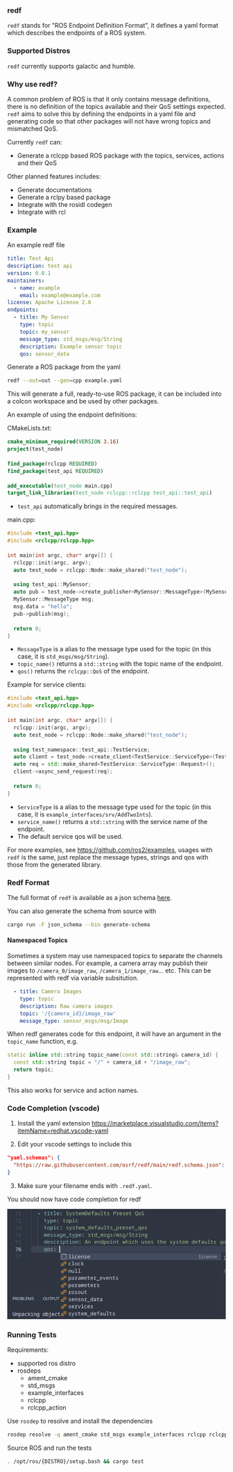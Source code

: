### redf

`redf` stands for "ROS Endpoint Definition Format", it defines a yaml format which describes the endpoints of a ROS system.

### Supported Distros

`redf` currently supports galactic and humble.

### Why use redf?

A common problem of ROS is that it only contains message definitions, there is no definition of the topics available and their QoS settings expected. `redf` aims to solve this by defining the endpoints in a yaml file and generating code so that other packages will not have wrong topics and mismatched QoS.

Currently `redf` can:
* Generate a rclcpp based ROS package with the topics, services, actions and their QoS

Other planned features includes:
* Generate documentations
* Generate a rclpy based package
* Integrate with the rosidl codegen
* Integrate with rcl

### Example

An example redf file

```yaml
title: Test Api
description: test api
version: 0.0.1
maintainers:
  - name: example
    email: example@example.com
license: Apache License 2.0
endpoints:
  - title: My Sensor
    type: topic
    topic: my_sensor
    message_type: std_msgs/msg/String
    description: Example sensor topic
    qos: sensor_data
```

Generate a ROS package from the yaml

```bash
redf --out=out --gen=cpp example.yaml
```

This will generate a full, ready-to-use ROS package, it can be included into a colcon workspace and be used by other packages.

An example of using the endpoint definitions:

CMakeLists.txt:
```cmake
cmake_minimum_required(VERSION 3.16)
project(test_node)

find_package(rclcpp REQUIRED)
find_package(test_api REQUIRED)

add_executable(test_node main.cpp)
target_link_libraries(test_node rclcpp::rclcpp test_api::test_api)
```

* `test_api` automatically brings in the required messages.

main.cpp:
```cpp
#include <test_api.hpp>
#include <rclcpp/rclcpp.hpp>

int main(int argc, char* argv[]) {
  rclcpp::init(argc, argv);
  auto test_node = rclcpp::Node::make_shared("test_node");

  using test_api::MySensor;
  auto pub = test_node->create_publisher<MySensor::MessageType>(MySensor::topic_name(), MySensor::qos());
  MySensor::MessageType msg;
  msg.data = "hello";
  pub->publish(msg);

  return 0;
}
```

* `MessageType` is a alias to the message type used for the topic (in this case, it is `std_msgs/msg/String`).
* `topic_name()` returns a `std::string` with the topic name of the endpoint.
* `qos()` returns the `rclcpp::QoS` of the endpoint.

Example for service clients:

```cpp
#include <test_api.hpp>
#include <rclcpp/rclcpp.hpp>

int main(int argc, char* argv[]) {
  rclcpp::init(argc, argv);
  auto test_node = rclcpp::Node::make_shared("test_node");

  using test_namespace::test_api::TestService;
  auto client = test_node->create_client<TestService::ServiceType>(TestService::service_name());
  auto req = std::make_shared<TestService::ServiceType::Request>();
  client->async_send_request(req);

  return 0;
}
```

* `ServiceType` is a alias to the message type used for the topic (in this case, it is `example_interfaces/srv/AddTwoInts`).
* `service_name()` returns a `std::string` with the service name of the endpoint.
* The default service qos will be used.

For more examples, see https://github.com/ros2/examples, usages with `redf` is the same, just replace the message types, strings and qos with those from the generated library.

### Redf Format

The full format of `redf` is available as a json schema [here](./redf.schema.json).

You can also generate the schema from source with

```bash
cargo run -F json_schema --bin generate-schema
```

#### Namespaced Topics

Sometimes a system may use namespaced topics to separate the channels between similar nodes. For example, a camera array may publish their images to `/camera_0/image_raw`, `/camera_1/image_raw`... etc. This can be represented with redf via variable subsitution.

```yaml
  - title: Camera Images
    type: topic
    description: Raw camera images
    topic: '/{camera_id}/image_raw'
    message_type: sensor_msgs/msg/Image
```

When redf generates code for this endpoint, it will have an argument in the `topic_name` function, e.g.

```cpp
static inline std::string topic_name(const std::string& camera_id) {
  const std::string topic = "/" + camera_id + "/image_raw";
  return topic;
}
```

This also works for service and action names.

### Code Completion (vscode)

1. Install the yaml extension https://marketplace.visualstudio.com/items?itemName=redhat.vscode-yaml

1. Edit your vscode settings to include this

```json
"yaml.schemas": {
  "https://raw.githubusercontent.com/osrf/redf/main/redf.schema.json": "*.redf.yaml"
}
```

3. Make sure your filename ends with `.redf.yaml`.

You should now have code completion for redf

![](./docs/code-completion.png)

### Running Tests

Requirements:
* supported ros distro
* rosdeps
  * ament_cmake
  * std_msgs
  * example_interfaces
  * rclcpp
  * rclcpp_action

Use `rosdep` to resolve and install the dependencies

```bash
rosdep resolve -q ament_cmake std_msgs example_interfaces rclcpp rclcpp_action | sed '/^#/d' | xargs sudo apt install
```

Source ROS and run the tests

```bash
. /opt/ros/{DISTRO}/setup.bash && cargo test
```
